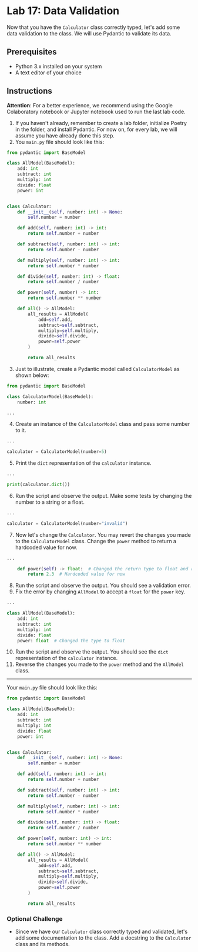 # Lab 17: Data Validation

Now that you have the `Calculator` class correctly typed, let's add some data validation to the class. We will use Pydantic to validate its data.

## Prerequisites

- Python 3.x installed on your system
- A text editor of your choice

## Instructions

**Attention**: For a better experience, we recommend using the Google Colaboratory notebook or Jupyter notebook used to run the last lab code.

1. If you haven't already, remember to create a lab folder, initialize Poetry in the folder, and install Pydantic. For now on, for every lab, we will assume you have already done this step.
2. You `main.py` file should look like this:

```python
from pydantic import BaseModel

class AllModel(BaseModel):
    add: int
    subtract: int
    multiply: int
    divide: float
    power: int


class Calculator:
    def __init__(self, number: int) -> None:
        self.number = number

    def add(self, number: int) -> int:
        return self.number + number

    def subtract(self, number: int) -> int:
        return self.number - number

    def multiply(self, number: int) -> int:
        return self.number * number

    def divide(self, number: int) -> float:
        return self.number / number

    def power(self, number) -> int:
        return self.number ** number

    def all() -> AllModel:
        all_results = AllModel(
            add=self.add,
            subtract=self.subtract,
            multiply=self.multiply,
            divide=self.divide,
            power=self.power
        )

        return all_results
```

3. Just to illustrate, create a Pydantic model called `CalculatorModel` as shown below:

```python
from pydantic import BaseModel

class CalculatorModel(BaseModel):
    number: int

...
```

4. Create an instance of the `CalculatorModel` class and pass some number to it.

```python
...

calculator = CalculatorModel(number=5)
```

5. Print the `dict` representation of the `calculator` instance.

```python
...

print(calculator.dict())
```

6. Run the script and observe the output. Make some tests by changing the number to a string or a float.

```python
...

calculator = CalculatorModel(number="invalid")
```

7. Now let's change the `Calculator`. You may revert the changes you made to the `CalculatorModel` class. Change the `power` method to return a hardcoded value for now.

```python
...

    def power(self) -> float:  # Changed the return type to float and removed the number parameter
        return 2.3  # Hardcoded value for now
```

8. Run the script and observe the output. You should see a validation error.
9. Fix the error by changing `AllModel` to accept a `float` for the `power` key.

```python
...

class AllModel(BaseModel):
    add: int
    subtract: int
    multiply: int
    divide: float
    power: float  # Changed the type to float
```

10. Run the script and observe the output. You should see the `dict` representation of the `calculator` instance.
11. Reverse the changes you made to the `power` method and the `AllModel` class.

---

Your `main.py` file should look like this:

```python
from pydantic import BaseModel

class AllModel(BaseModel):
    add: int
    subtract: int
    multiply: int
    divide: float
    power: int


class Calculator:
    def __init__(self, number: int) -> None:
        self.number = number

    def add(self, number: int) -> int:
        return self.number + number

    def subtract(self, number: int) -> int:
        return self.number - number

    def multiply(self, number: int) -> int:
        return self.number * number

    def divide(self, number: int) -> float:
        return self.number / number

    def power(self, number: int) -> int:
        return self.number ** number

    def all() -> AllModel:
        all_results = AllModel(
            add=self.add,
            subtract=self.subtract,
            multiply=self.multiply,
            divide=self.divide,
            power=self.power
        )

        return all_results
```

### Optional Challenge

- Since we have our `Calculator` class correctly typed and validated, let's add some documentation to the class. Add a docstring to the `Calculator` class and its methods.